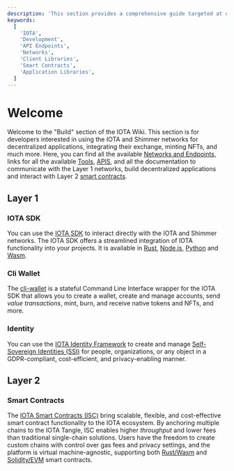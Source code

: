 ```yaml
---
description: 'This section provides a comprehensive guide targeted at developers who want to build on the IOTA network.'
keywords:
  [
    'IOTA',
    'Development',
    'API Endpoints',
    'Networks',
    'Client Libraries',
    'Smart Contracts',
    'Application Libraries',
  ]
---
```


# Welcome

Welcome to the "Build" section of the IOTA Wiki. This section is for developers interested in using the IOTA and Shimmer
networks for decentralized applications, integrating their exchange, minting NFTs, and much more. Here, you can find all
the available [Networks and Endpoints](networks-endpoints.mdx), links for all the available
[Tools](/build/tools), [APIS](/apis/welcome), and all the documentation to communicate with the Layer 1 networks,
build
decentralized applications and interact with Layer 2 [smart contracts](#smart-contracts).

## Layer 1

### IOTA SDK

You can use the [IOTA SDK](/iota-sdk/welcome) to interact directly with the IOTA and Shimmer networks. The
IOTA SDK offers a streamlined integration of IOTA functionality into your projects. It is available in
[Rust](/iota-sdk/getting-started/rust), [Node.js](/iota-sdk/getting-started/nodejs),
[Python](/iota-sdk/getting-started/python) and [Wasm](/iota-sdk/getting-started/wasm).

### Cli Wallet

The [cli-wallet](/cli-wallet/welcome) is a stateful Command Line Interface wrapper for the IOTA SDK that
allows you to create a wallet, create and manage accounts, send _value transactions_, mint, burn, and receive native
tokens and NFTs, and more.

### Identity

You can use the [IOTA Identity Framework](/identity.rs/welcome) to create and manage
[Self-Sovereign Identities (SSI)](/identity.rs/explanations/decentralized-identifiers) for people, organizations, or
any object in a GDPR-compliant, cost-efficient, and privacy-enabling manner.

## Layer 2

### Smart Contracts

The [IOTA Smart Contracts (ISC)](/learn/smart-contracts/introduction) bring scalable, flexible, and cost-effective smart
contract functionality to the IOTA ecosystem. By anchoring multiple chains to the IOTA Tangle, ISC enables
higher _throughput_ and lower fees than traditional single-chain solutions. Users have the freedom to create custom
chains with control over gas fees and privacy settings, and the platform is virtual machine-agnostic, supporting both
[Rust/Wasm](/isc/introduction) and [Solidity/EVM](/isc/introduction)
smart contracts.
